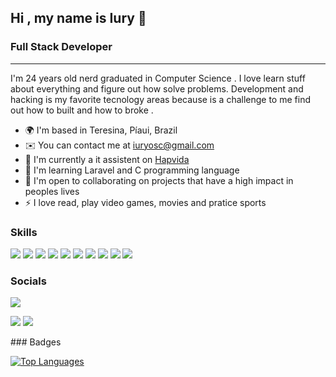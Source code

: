 ## Hi , my name is Iury 👋

### Full Stack Developer
-----------------------------

I'm 24 years old nerd graduated in Computer Science  . I love learn stuff about everything and figure out how solve problems.
Development and hacking is my favorite tecnology areas because is a challenge to me find out how to built and how to broke .

* 🌍  I'm based in Teresina, Píaui, Brazil
* ✉️  You can contact me at [iuryosc@gmail.com](mailto:iuryosc@gmail.com)
* 🚀  I'm currently a it assistent on [Hapvida](hapvida.com.br)
* 🧠  I'm learning Laravel and C programming language
* 🤝  I'm open to collaborating on projects that have a high impact in peoples lives
* ⚡  I love read, play video games, movies and pratice sports  

### Skills

<p align="left">
  
<img src="https://img.shields.io/badge/HTML5-E34F26?style=for-the-badge&logo=html5&logoColor=white"  />
  
<img src="https://img.shields.io/badge/CSS-239120?&style=for-the-badge&logo=css3&logoColor=white"  />
  
<img src="https://img.shields.io/badge/JavaScript-F7DF1E?style=for-the-badge&logo=javascript&logoColor=black"  />
  
<img src="https://img.shields.io/badge/Python-14354C?style=for-the-badge&logo=python&logoColor=white"  />
  
<img src="https://img.shields.io/badge/PHP-777BB4?style=for-the-badge&logo=php&logoColor=white"  />
  
<img src="https://img.shields.io/badge/Vue.js-35495E?style=for-the-badge&logo=vue.js&logoColor=4FC08D"  />
  
<img src="https://img.shields.io/badge/Tailwind_CSS-38B2AC?style=for-the-badge&logo=tailwind-css&logoColor=white"  />
  
<img src="https://img.shields.io/badge/Laravel-FF2D20?style=for-the-badge&logo=laravel&logoColor=white"  />
  
<img src="https://img.shields.io/badge/MySQL-00000F?style=for-the-badge&logo=mysql&logoColor=white"  />
  
<img src="https://img.shields.io/badge/SQLite-07405E?style=for-the-badge&logo=sqlite&logoColor=white"  />
  
### Socials
  <p align="left">
  
  <a href="https://www.linkedin.com/in/iury-cavalcante-632a97187/"><img src="https://img.shields.io/badge/LinkedIn-0077B5?style=for-the-badge&logo=linkedin&logoColor=white"  /></a>
  
  <img src="https://img.shields.io/badge/Discord-7289DA?style=for-the-badge&logo=discord&logoColor=white"  />
  
  <img src="https://img.shields.io/badge/GitHub-100000?style=for-the-badge&logo=github&logoColor=white"  />
  </p>
### Badges
  
  <a href="https://github.com/iuryol" align="left"><img src="https://github-readme-stats.vercel.app/api/top-langs/?username=peguimasid&layout=compact&title_color=3382ed&text_color=ffffff&icon_color=3382ed&bg_color=171717&hide_border=true&locale=en&custom_title=Top%20%Languages" alt="Top Languages" /></a>
  
  
</p>
